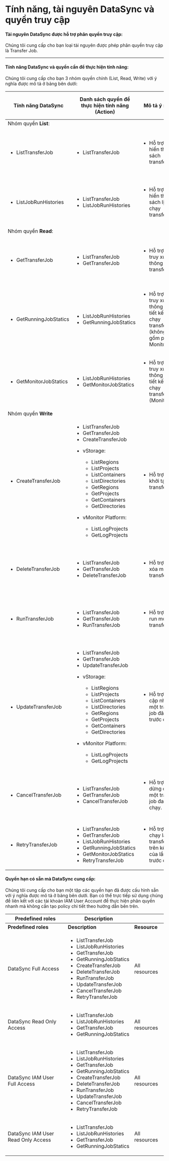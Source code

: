 # Tính năng, tài nguyên DataSync và quyền truy cập

#### Tài nguyên DataSync được hỗ trợ phân quyền truy cập: <a href="#tinhnang-tainguyendatasyncvaquyentruycap-tainguyendatasyncduochotrophanquyentruycap" id="tinhnang-tainguyendatasyncvaquyentruycap-tainguyendatasyncduochotrophanquyentruycap"></a>

Chúng tôi cung cấp cho bạn loại tài nguyên được phép phân quyền truy cập là Transfer Job.

***

#### Tính năng DataSync và quyền cần để thực hiện tính năng: <a href="#tinhnang-tainguyendatasyncvaquyentruycap-tinhnangdatasyncvaquyencandethuchientinhnang" id="tinhnang-tainguyendatasyncvaquyentruycap-tinhnangdatasyncvaquyencandethuchientinhnang"></a>

Chúng tôi cung cấp cho bạn 3 nhóm quyền chính (List, Read, Write) với ý nghĩa được mô tả ở bảng bên dưới:

<table data-full-width="true"><thead><tr><th width="164">Tính năng DataSync</th><th>Danh sách quyền để thực hiện tính năng (Action)</th><th>Mô tả ý nghĩa</th><th>Danh sách tài nguyên DataSync (Resource)</th><th>Công cụ sử dụng</th><th>Loại tài khoản sử dụng</th></tr></thead><tbody><tr><td>Nhóm quyền <strong>List</strong>:</td><td></td><td></td><td></td><td></td><td></td></tr><tr><td><ul><li>ListTransferJob</li></ul></td><td><ul><li>ListTransferJob</li></ul></td><td><ul><li>Hỗ trợ để hiển thị danh sách transfer job.</li></ul></td><td><ul><li>All resources</li><li>Specific resource: transfer job id.</li></ul></td><td><ul><li>DataSync Portal</li></ul></td><td><ul><li>Root User Account</li><li>IAM User Account</li></ul></td></tr><tr><td><ul><li>ListJobRunHistories</li></ul></td><td><ul><li>ListTransferJob</li><li>ListJobRunHistories</li></ul></td><td><ul><li>Hỗ trợ để hiển thị danh sách lịch sử chạy transfer job.</li></ul></td><td><ul><li>All resources</li><li>Specific resource: transfer job id.</li></ul></td><td><ul><li>DataSync Portal</li></ul></td><td><ul><li>Root User Account</li><li>IAM User Account</li></ul></td></tr><tr><td>Nhóm quyền <strong>Read</strong>:</td><td></td><td></td><td></td><td></td><td></td></tr><tr><td><ul><li>GetTransferJob</li></ul></td><td><ul><li>ListTransferJob</li><li>GetTransferJob</li></ul></td><td><ul><li>Hỗ trợ để truy xuất thông tin transfer job.</li></ul></td><td><ul><li>All resources</li><li>Specific resource: transfer job id.</li></ul></td><td><ul><li>DataSync Portal</li></ul></td><td><ul><li>Root User Account</li><li>IAM User Account</li></ul></td></tr><tr><td><ul><li>GetRunningJobStatics</li></ul></td><td><ul><li>ListJobRunHistories</li><li>GetRunningJobStatics</li></ul></td><td><ul><li>Hỗ trợ để truy xuất thông tin chi tiết kết quả chạy transfer job (không bao gồm phần Monitoring).</li></ul></td><td><ul><li>All resources</li><li>Specific resource: transfer job id.</li></ul></td><td><ul><li>DataSync Portal</li></ul></td><td><ul><li>Root User Account</li><li>IAM User Account</li></ul></td></tr><tr><td><ul><li>GetMonitorJobStatics</li></ul></td><td><ul><li>ListJobRunHistories</li><li>GetMonitorJobStatics</li></ul></td><td><ul><li>Hỗ trợ để truy xuất thông tin chi tiết kết quả chạy transfer job (Monitoring).</li></ul></td><td><ul><li>All resources</li><li>Specific resource: transfer job id.</li></ul></td><td><ul><li>DataSync Portal</li></ul></td><td><ul><li>Root User Account</li><li>IAM User Account</li></ul></td></tr><tr><td>Nhóm quyền <strong>Write</strong></td><td></td><td></td><td></td><td></td><td></td></tr><tr><td><ul><li>CreateTransferJob</li></ul></td><td><ul><li>ListTransferJob</li><li>GetTransferJob</li><li>CreateTransferJob</li><li><p>vStorage:</p><ul><li>ListRegions</li><li>ListProjects</li><li>ListContainers</li><li>ListDirectories</li><li>GetRegions</li><li>GetProjects</li><li>GetContainers</li><li>GetDirectories</li></ul></li><li><p>vMonitor Platform:</p><ul><li>ListLogProjects</li><li>GetLogProjects</li></ul></li></ul></td><td><ul><li>Hỗ trợ để khởi tạo một transfer job.</li></ul></td><td><ul><li>All resources</li><li>Specific resource: transfer job id.</li></ul></td><td><ul><li>DataSync Portal</li></ul></td><td><ul><li>Root User Account</li><li>IAM User Account</li></ul></td></tr><tr><td><ul><li>DeleteTransferJob</li></ul></td><td><ul><li>ListTransferJob</li><li>GetTransferJob</li><li>DeleteTransferJob</li></ul></td><td><ul><li>Hỗ trợ để xóa một transfer job.</li></ul></td><td><ul><li>All resources</li><li>Specific resource: transfer job id.</li></ul></td><td><ul><li>DataSync Portal</li></ul></td><td><ul><li>Root User Account</li><li>IAM User Account</li></ul></td></tr><tr><td><ul><li>RunTransferJob</li></ul></td><td><ul><li>ListTransferJob</li><li>GetTransferJob</li><li>RunTransferJob</li></ul></td><td><ul><li>Hỗ trợ để run một transfer job.</li></ul></td><td><ul><li>All resources</li><li>Specific resource: transfer job id.</li></ul></td><td><ul><li>DataSync Portal</li></ul></td><td><ul><li>Root User Account</li><li>IAM User Account</li></ul></td></tr><tr><td><ul><li>UpdateTransferJob</li></ul></td><td><ul><li>ListTransferJob</li><li>GetTransferJob</li><li>UpdateTransferJob</li><li><p>vStorage:</p><ul><li>ListRegions</li><li>ListProjects</li><li>ListContainers</li><li>ListDirectories</li><li>GetRegions</li><li>GetProjects</li><li>GetContainers</li><li>GetDirectories</li></ul></li><li><p>vMonitor Platform:</p><ul><li>ListLogProjects</li><li>GetLogProjects</li></ul></li></ul></td><td><ul><li>Hỗ trợ để cập nhật một transfer job đã tạo trước đó.</li></ul></td><td><ul><li>All resources</li><li>Specific resource: transfer job id.</li></ul></td><td><ul><li>DataSync Portal</li></ul></td><td><ul><li>Root User Account</li><li>IAM User Account</li></ul></td></tr><tr><td><ul><li>CancelTransferJob</li></ul></td><td><ul><li>ListTransferJob</li><li>GetTransferJob</li><li>CancelTransferJob</li></ul></td><td><ul><li>Hỗ trợ để dừng chạy một transfer job đang chạy.</li></ul></td><td><ul><li>All resources</li><li>Specific resource: transfer job id.</li></ul></td><td><ul><li>DataSync Portal</li></ul></td><td><ul><li>Root User Account</li><li>IAM User Account</li></ul></td></tr><tr><td><ul><li>RetryTransferJob</li></ul></td><td><ul><li>ListTransferJob</li><li>GetTransferJob</li><li>ListJobRunHistories</li><li>GetRunningJobStatics</li><li>GetMonitorJobStatics</li><li>RetryTransferJob</li></ul></td><td><ul><li>Hỗ trợ để chạy lại một transfer job trên kết quả của lần chạy trước đó.</li></ul></td><td><ul><li>All resources</li><li>Specific resource: transfer job id.</li></ul></td><td><ul><li>DataSync Portal</li></ul></td><td><ul><li>Root User Account</li><li>IAM User Account</li></ul></td></tr></tbody></table>

#### Quyền hạn có sẵn mà DataSync cung cấp: <a href="#tinhnang-tainguyendatasyncvaquyentruycap-quyenhancosanmadatasynccungcap" id="tinhnang-tainguyendatasyncvaquyentruycap-quyenhancosanmadatasynccungcap"></a>

Chúng tôi cung cấp cho bạn một tập các quyền hạn đã được cấu hình sẵn với ý nghĩa được mô tả ở bảng bên dưới. Bạn có thể trực tiếp sử dụng chúng để liên kết với các tài khoản IAM User Account để thực hiện phân quyền nhanh mà không cần tạo policy chi tiết theo hướng dẫn bên trên.&#x20;

<table data-header-hidden data-full-width="true"><thead><tr><th>Predefined roles</th><th>Description</th><th></th></tr></thead><tbody><tr><td><strong>Predefined roles</strong></td><td><strong>Description</strong></td><td><strong>Resource</strong></td></tr><tr><td>DataSync Full Access</td><td><ul><li>ListTransferJob</li><li>ListJobRunHistories</li><li>GetTransferJob</li><li>GetRunningJobStatics</li><li>CreateTransferJob</li><li>DeleteTransferJob</li><li>RunTransferJob</li><li>UpdateTransferJob</li><li>CancelTransferJob</li><li>RetryTransferJob</li></ul></td><td> All resources</td></tr><tr><td>DataSync Read Only Access</td><td><ul><li>ListTransferJob</li><li>ListJobRunHistories</li><li>GetTransferJob</li><li>GetRunningJobStatics</li></ul></td><td> All resources</td></tr><tr><td>DataSync IAM User Full Access</td><td><ul><li>ListTransferJob</li><li>ListJobRunHistories</li><li>GetTransferJob</li><li>GetRunningJobStatics</li><li>CreateTransferJob</li><li>DeleteTransferJob</li><li>RunTransferJob</li><li>UpdateTransferJob</li><li>CancelTransferJob</li><li>RetryTransferJob</li></ul></td><td> All resources</td></tr><tr><td>DataSync IAM User Read Only Access</td><td><ul><li>ListTransferJob</li><li>ListJobRunHistories</li><li>GetTransferJob</li><li>GetRunningJobStatics</li></ul></td><td> All resources</td></tr></tbody></table>
